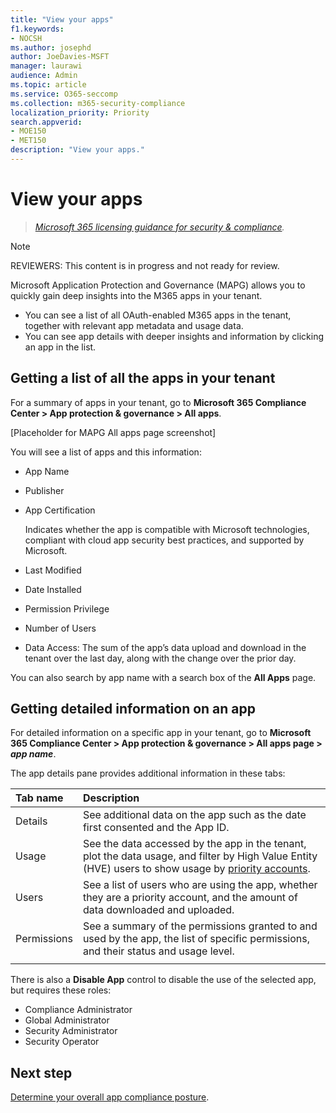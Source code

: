 ```yaml
---
title: "View your apps"
f1.keywords:
- NOCSH
ms.author: josephd
author: JoeDavies-MSFT
manager: laurawi
audience: Admin
ms.topic: article
ms.service: O365-seccomp
ms.collection: m365-security-compliance
localization_priority: Priority
search.appverid: 
- MOE150
- MET150
description: "View your apps."
---
```


# View your apps

>*[Microsoft 365 licensing guidance for security & compliance](https://aka.ms/ComplianceSD).*

>[!Note]
>REVIEWERS: This content is in progress and not ready for review.
>

Microsoft Application Protection and Governance (MAPG) allows you to quickly gain deep insights into the M365 apps in your tenant.

- You can see a list of all OAuth-enabled M365 apps in the tenant, together with relevant app metadata and usage data. 
- You can see app details with deeper insights and information by clicking an app in the list.

## Getting a list of all the apps in your tenant

For a summary of apps in your tenant, go to **Microsoft 365 Compliance Center > App protection & governance > All apps**.

\[Placeholder for MAPG All apps page screenshot]

You will see a list of apps and this information:

- App Name
- Publisher
- App Certification

  Indicates whether the app is compatible with Microsoft technologies, compliant with cloud app security best practices, and supported by Microsoft.

- Last Modified
- Date Installed
- Permission Privilege
- Number of Users
- Data Access: The sum of the app’s data upload and download in the tenant over the last day, along with the change over the prior day.

You can also search by app name with a search box of the **All Apps** page.

## Getting detailed information on an app

For detailed information on a specific app in your tenant, go to **Microsoft 365 Compliance Center > App protection & governance > All apps page > *app name***.

The app details pane provides additional information in these tabs:

| Tab name | Description |
|:-------|:-----|
| Details | See additional data on the app such as the date first consented and the App ID. |
| Usage | See the data accessed by the app in the tenant, plot the data usage, and filter by High Value Entity (HVE) users to show usage by [priority accounts](https://docs.microsoft.com/microsoft-365/admin/setup/priority-accounts). |
| Users | See a list of users who are using the app, whether they are a priority account, and the amount of data downloaded and uploaded. |
| Permissions | See a summary of the permissions granted to and used by the app, the list of specific permissions, and their status and usage level. |
|||

There is also a **Disable App** control to disable the use of the selected app, but requires these roles:

- Compliance Administrator
- Global Administrator
- Security Administrator
- Security Operator

## Next step

[Determine your overall app compliance posture](mapg-visibility-insights-compliance-posture.md).
